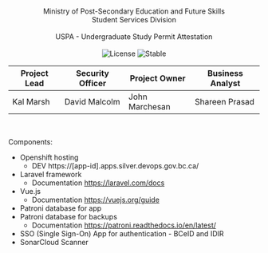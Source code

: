<br/>
<p align="center">
Ministry of Post-Secondary Education and Future Skills<br/> 
Student Services Division<br/><br/>
USPA - Undergraduate Study Permit Attestation
<br/>
<br/>

<img src="https://img.shields.io/packagist/l/laravel/framework" alt="License">
<img src="https://img.shields.io/badge/Lifecycle-Stable-97ca00" alt="Stable">

</p>

| Project Lead  | Security Officer | Project Owner | Business Analyst |
| ------------- | ------------- | ------------- | ------------- |
| Kal Marsh  | David Malcolm  | John Marchesan   | Shareen Prasad |

<br/>

Components:
- Openshift hosting
    - DEV https://[app-id].apps.silver.devops.gov.bc.ca/
- Laravel framework
    - Documentation https://laravel.com/docs
- Vue.js
    - Documentation https://vuejs.org/guide
- Patroni database for app
- Patroni database for backups
    - Documentation https://patroni.readthedocs.io/en/latest/
- SSO (Single Sign-On) App for authentication - BCeID and IDIR
- SonarCloud Scanner

<br/>
